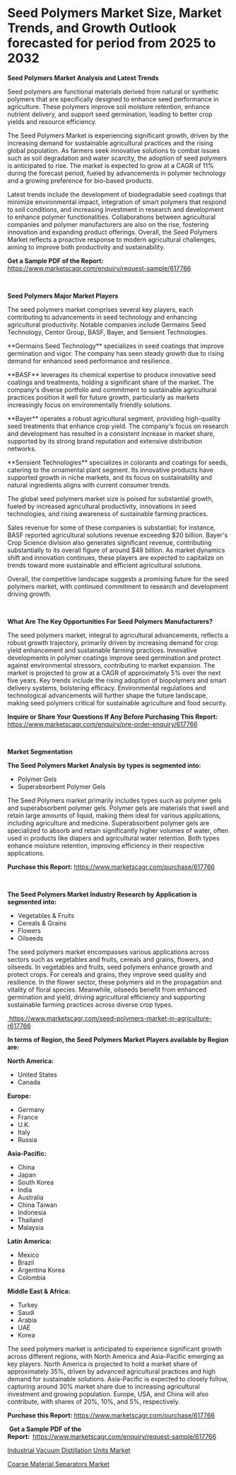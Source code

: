 <p><h1>Seed Polymers Market Size, Market Trends, and Growth Outlook forecasted for period from 2025 to 2032</h1></p><p><strong>Seed Polymers Market Analysis and Latest Trends</strong></p>
<p><p>Seed polymers are functional materials derived from natural or synthetic polymers that are specifically designed to enhance seed performance in agriculture. These polymers improve soil moisture retention, enhance nutrient delivery, and support seed germination, leading to better crop yields and resource efficiency. </p><p>The Seed Polymers Market is experiencing significant growth, driven by the increasing demand for sustainable agricultural practices and the rising global population. As farmers seek innovative solutions to combat issues such as soil degradation and water scarcity, the adoption of seed polymers is anticipated to rise. The market is expected to grow at a CAGR of 11% during the forecast period, fueled by advancements in polymer technology and a growing preference for bio-based products.</p><p>Latest trends include the development of biodegradable seed coatings that minimize environmental impact, integration of smart polymers that respond to soil conditions, and increasing investment in research and development to enhance polymer functionalities. Collaborations between agricultural companies and polymer manufacturers are also on the rise, fostering innovation and expanding product offerings. Overall, the Seed Polymers Market reflects a proactive response to modern agricultural challenges, aiming to improve both productivity and sustainability.</p></p>
<p><strong>Get a Sample PDF of the Report:&nbsp;</strong> <a href="https://www.marketscagr.com/enquiry/request-sample/617766?utm_campaign=2138&utm_medium=2&utm_source=Github&utm_content=ia&utm_term=29032025&utm_id=seed-polymers">https://www.marketscagr.com/enquiry/request-sample/617766</a></p>
<p>&nbsp;</p>
<p><strong>Seed Polymers Major Market Players</strong></p>
<p><p>The seed polymers market comprises several key players, each contributing to advancements in seed technology and enhancing agricultural productivity. Notable companies include Germains Seed Technology, Centor Group, BASF, Bayer, and Sensient Technologies. </p><p>**Germains Seed Technology** specializes in seed coatings that improve germination and vigor. The company has seen steady growth due to rising demand for enhanced seed performance and resilience. </p><p>**BASF** leverages its chemical expertise to produce innovative seed coatings and treatments, holding a significant share of the market. The company's diverse portfolio and commitment to sustainable agricultural practices position it well for future growth, particularly as markets increasingly focus on environmentally friendly solutions.</p><p>**Bayer** operates a robust agricultural segment, providing high-quality seed treatments that enhance crop yield. The company's focus on research and development has resulted in a consistent increase in market share, supported by its strong brand reputation and extensive distribution networks.</p><p>**Sensient Technologies** specializes in colorants and coatings for seeds, catering to the ornamental plant segment. Its innovative products have supported growth in niche markets, and its focus on sustainability and natural ingredients aligns with current consumer trends.</p><p>The global seed polymers market size is poised for substantial growth, fueled by increased agricultural productivity, innovations in seed technologies, and rising awareness of sustainable farming practices. </p><p>Sales revenue for some of these companies is substantial; for instance, BASF reported agricultural solutions revenue exceeding $20 billion. Bayer's Crop Science division also generates significant revenue, contributing substantially to its overall figure of around $48 billion. As market dynamics shift and innovation continues, these players are expected to capitalize on trends toward more sustainable and efficient agricultural solutions. </p><p>Overall, the competitive landscape suggests a promising future for the seed polymers market, with continued commitment to research and development driving growth.</p></p>
<p>&nbsp;</p>
<p><strong>What Are The Key Opportunities For Seed Polymers Manufacturers?</strong></p>
<p><p>The seed polymers market, integral to agricultural advancements, reflects a robust growth trajectory, primarily driven by increasing demand for crop yield enhancement and sustainable farming practices. Innovative developments in polymer coatings improve seed germination and protect against environmental stressors, contributing to market expansion. The market is projected to grow at a CAGR of approximately 5% over the next five years. Key trends include the rising adoption of biopolymers and smart delivery systems, bolstering efficacy. Environmental regulations and technological advancements will further shape the future landscape, making seed polymers critical for sustainable agriculture and food security.</p></p>
<p><strong>Inquire or Share Your Questions If Any Before Purchasing This Report:</strong> <a href="https://www.marketscagr.com/enquiry/pre-order-enquiry/617766?utm_campaign=2138&utm_medium=2&utm_source=Github&utm_content=ia&utm_term=29032025&utm_id=seed-polymers">https://www.marketscagr.com/enquiry/pre-order-enquiry/617766</a></p>
<p>&nbsp;</p>
<p><strong>Market Segmentation</strong></p>
<p><strong>The Seed Polymers Market Analysis by types is segmented into:</strong></p>
<p><ul><li>Polymer Gels</li><li>Superabsorbent Polymer Gels</li></ul></p>
<p><p>The Seed Polymers market primarily includes types such as polymer gels and superabsorbent polymer gels. Polymer gels are materials that swell and retain large amounts of liquid, making them ideal for various applications, including agriculture and medicine. Superabsorbent polymer gels are specialized to absorb and retain significantly higher volumes of water, often used in products like diapers and agricultural water retention. Both types enhance moisture retention, improving efficiency in their respective applications.</p></p>
<p><strong>Purchase this Report:&nbsp;</strong><a href="https://www.marketscagr.com/purchase/617766?utm_campaign=2138&utm_medium=2&utm_source=Github&utm_content=ia&utm_term=29032025&utm_id=seed-polymers">https://www.marketscagr.com/purchase/617766</a></p>
<p>&nbsp;</p>
<p><strong>The Seed Polymers Market Industry Research by Application is segmented into:</strong></p>
<p><ul><li>Vegetables & Fruits</li><li>Cereals & Grains</li><li>Flowers</li><li>Oilseeds</li></ul></p>
<p><p>The seed polymers market encompasses various applications across sectors such as vegetables and fruits, cereals and grains, flowers, and oilseeds. In vegetables and fruits, seed polymers enhance growth and protect crops. For cereals and grains, they improve seed quality and resilience. In the flower sector, these polymers aid in the propagation and vitality of floral species. Meanwhile, oilseeds benefit from enhanced germination and yield, driving agricultural efficiency and supporting sustainable farming practices across diverse crop types.</p></p>
<p><a href="https://www.marketscagr.com/seed-polymers-market-in-agriculture-r617766?utm_campaign=2138&utm_medium=2&utm_source=Github&utm_content=ia&utm_term=29032025&utm_id=seed-polymers">&nbsp;https://www.marketscagr.com/seed-polymers-market-in-agriculture-r617766</a></p>
<p><strong>In terms of Region, the Seed Polymers Market Players available by Region are:</strong></p>
<p>
    <p> <strong> North America: </strong>
        <ul>
            <li>United States</li>
            <li>Canada</li>
        </ul>
        </p> 
    <p> <strong> Europe: </strong>
        <ul>
            <li>Germany</li>
            <li>France</li>
            <li>U.K.</li>
            <li>Italy</li>
            <li>Russia</li>
        </ul>
        </p> 
    <p> <strong> Asia-Pacific: </strong>
        <ul>
            <li>China</li>
            <li>Japan</li>
            <li>South Korea</li>
            <li>India</li>
            <li>Australia</li>
            <li>China Taiwan</li>
            <li>Indonesia</li>
            <li>Thailand</li>
            <li>Malaysia</li>
        </ul>
        </p> 
    <p> <strong> Latin America: </strong>
        <ul>
            <li>Mexico</li>
            <li>Brazil</li>
            <li>Argentina Korea</li>
            <li>Colombia</li>
        </ul>
        </p> 
    <p> <strong> Middle East & Africa: </strong>
        <ul>
            <li>Turkey</li>
            <li>Saudi</li>
            <li>Arabia</li>
            <li>UAE</li>
            <li>Korea</li>
        </ul>
    </p>
    </p>
<p><p>The seed polymers market is anticipated to experience significant growth across different regions, with North America and Asia-Pacific emerging as key players. North America is projected to hold a market share of approximately 35%, driven by advanced agricultural practices and high demand for sustainable solutions. Asia-Pacific is expected to closely follow, capturing around 30% market share due to increasing agricultural investment and growing population. Europe, USA, and China will also contribute, with shares of 20%, 10%, and 5%, respectively.</p></p>
<p><strong>Purchase this Report: </strong><a href="https://www.marketscagr.com/purchase/617766?utm_campaign=2138&utm_medium=2&utm_source=Github&utm_content=ia&utm_term=29032025&utm_id=seed-polymers">https://www.marketscagr.com/purchase/617766</a></p>
<p>&nbsp;<strong>Get a Sample PDF of the Report:&nbsp;&nbsp;</strong><a href="https://www.marketscagr.com/enquiry/request-sample/617766?utm_campaign=2138&utm_medium=2&utm_source=Github&utm_content=ia&utm_term=29032025&utm_id=seed-polymers">https://www.marketscagr.com/enquiry/request-sample/617766</a></p>
<p><strong></strong></p>
<p><p><a href="https://github.com/sofayahoo2023/Market-Research-Report-List-7/blob/main/industrial-vacuum-distillation-units-market.md?utm_campaign=2138&utm_medium=2&utm_source=Github&utm_content=ia&utm_term=29032025&utm_id=seed-polymers">Industrial Vacuum Distillation Units Market</a></p><p><a href="https://github.com/joannesouthgate/Market-Research-Report-List-6/blob/main/coarse-material-separators-market.md?utm_campaign=2138&utm_medium=2&utm_source=Github&utm_content=ia&utm_term=29032025&utm_id=seed-polymers">Coarse Material Separators Market</a></p></p>